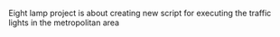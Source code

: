 Eight lamp project is about creating new script for executing the traffic lights in the metropolitan area
